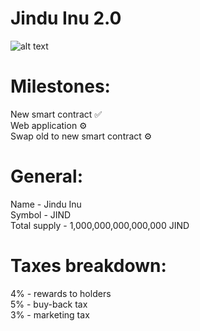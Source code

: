 Jindu Inu 2.0
========

![alt text](https://i.imgur.com/3tK0qER.png)

Milestones:
========
New smart contract ✅<br/>
Web application ⚙<br/>
Swap old to new smart contract ⚙

General:
========
Name - Jindu Inu<br/>
Symbol - JIND<br/>
Total supply - 1,000,000,000,000,000 JIND

Taxes breakdown:
================
4% - rewards to holders<br/>
5% - buy-back tax<br/>
3% - marketing tax
